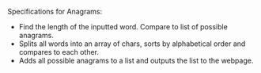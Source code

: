 Specifications for Anagrams:

* Find the length of the inputted word. Compare to list of possible anagrams.
* Splits all words into an array of chars, sorts by alphabetical order and compares to each other.
* Adds all possible anagrams to a list and outputs the list to the webpage.
